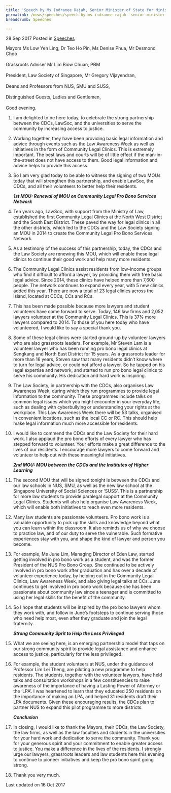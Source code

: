 ```yaml
---
title: 'Speech by Ms Indranee Rajah, Senior Minister of State for Ministry of Finance and Ministry of Law, at the Launch of Law Awareness Week @CDC 2017 and Memorandum of Understanding Signing Ceremony, 28 Sep 2017'
permalink: /news/speeches/speech-by-ms-indranee-rajah--senior-minister-of-state-for-minist
breadcrumb: Speeches

---
```




28 Sep 2017 Posted in [Speeches](/news/speeches)

Mayors Ms Low Yen Ling, Dr Teo Ho Pin, Ms Denise Phua, Mr Desmond Choo
<br>  
Grassroots Adviser Mr Lim Biow Chuan, PBM
<br>  
President, Law Society of Singapore, Mr Gregory Vijayendran,
<br>  
Deans and Professors from NUS, SMU and SUSS,
<br>  
Distinguished Guests, Ladies and Gentlemen,
<br>  
Good evening.

 1. I am delighted to be here today, to celebrate the strong partnership between the CDCs, LawSoc, and the universities to serve the community by increasing access to justice.

 

 2. Working together, they have been providing basic legal information and advice through events such as the Law Awareness Week as well as initiatives in the form of Community Legal Clinics. This is extremely important. The best laws and courts will be of little effect if the man-in-the-street does not have access to them. Good legal information and advice helps to provide this access.

 

 3. So I am very glad today to be able to witness the signing of two MOUs today that will strengthen this partnership, and enable LawSoc, the CDCs, and all their volunteers to better help their residents.
    
    ***1st MOU: Renewal of MOU on Community Legal Pro Bono Services Network***

 4. Ten years ago, LawSoc, with support from the Ministry of Law, established the first Community Legal Clinics at the North West District and the South East District. These paved the way for legal clinics in all the other districts, which led to the CDCs and the Law Society signing an MOU in 2014 to create the Community Legal Pro Bono Services Network.

 

 5. As a testimony of the success of this partnership, today, the CDCs and the Law Society are renewing this MOU, which will enable these legal clinics to continue their good work and help many more residents.

 

 6. The Community Legal Clinics assist residents from low-income groups who find it difficult to afford a lawyer, by providing them with free basic legal advice. Since 2014, these clinics have helped more than 7,600 people. The network continues to expand every year, with 5 new clinics added this year. There are now a total of 23 legal clinics across the island, located at CDCs, CCs and RCs.

 

 7. This has been made possible because more lawyers and student volunteers have come forward to serve. Today, 146 law firms and 2,052 lawyers volunteer at the Community Legal Clinics. This is 37% more lawyers compared to 2014. To those of you here today who have volunteered, I would like to say a special thank you.  

 

 8. Some of these legal clinics were started ground-up by volunteer lawyers who are also grassroots leaders. For example, Mr Steven Lam is a volunteer lawyer who has been running pro bono legal clinics at Sengkang and North East District for 15 years. As a grassroots leader for more than 16 years, Steven saw that many residents didn’t know where to turn for legal advice, or could not afford a lawyer. So he tapped on his legal expertise and network, and started to run pro bono legal clinics to serve his community. His dedication and hard work is inspiring.

 

 9. The Law Society, in partnership with the CDCs, also organises Law Awareness Week, during which they run programmes to provide legal information to the community. These programmes include talks on common legal issues which you might encounter in your everyday life, such as dealing with cyberbullying or understanding your rights at the workplace. This Law Awareness Week there will be 53 talks, organised in convenient locations, such as the local CC or RC. This should help make legal information much more accessible for residents.

 

10. I would like to commend the CDCs and the Law Society for their hard work. I also applaud the pro bono efforts of every lawyer who has stepped forward to volunteer. Your efforts make a great difference to the lives of our residents. I encourage more lawyers to come forward and volunteer to help out with these meaningful initiatives.
    
    ***2nd MOU: MOU between the CDCs and the Institutes of Higher Learning***


11. The second MOU that will be signed tonight is between the CDCs and our law schools in NUS, SMU, as well as the new law school at the Singapore University of Social Sciences or ‘SUSS’. This is a partnership for more law students to provide paralegal support at the Community Legal Clinics. Students will also help organise Law Awareness Week, which will enable both initiatives to reach even more residents.

 

12. Many law students are passionate volunteers. Pro bono work is a valuable opportunity to pick up the skills and knowledge beyond what you can learn within the classroom. It also reminds us of why we choose to practice law, and of our duty to serve the vulnerable. Such formative experiences stay with you, and shape the kind of lawyer and person you become.

 

13. For example, Ms June Lim, Managing Director of Eden Law, started getting involved in pro bono work as a student, and was the former President of the NUS Pro Bono Group. She continued to be actively involved in pro bono work after graduation and has over a decade of volunteer experience today, by helping out in the Community Legal Clinics, Law Awareness Week, and also giving legal talks at CCs. June continues to get involved in pro bono work because she has been passionate about community law since a teenager and is committed to using her legal skills for the benefit of the community.

 

14. So I hope that students will be inspired by the pro bono lawyers whom they work with, and follow in June’s footsteps to continue serving those who need help most, even after they graduate and join the legal fraternity.
    
    ***Strong Community Sprit to Help the Less Privileged***


15. What we are seeing here, is an emerging partnership model that taps on our strong community spirit to provide legal assistance and enhance access to justice, particularly for the less privileged.

 

16. For example, the student volunteers at NUS, under the guidance of Professor Lim Lei Theng, are piloting a new programme to help residents. The students, together with the volunteer lawyers, have held talks and consultation workshops in a few constituencies to raise awareness of the importance of having a Lasting Power of Attorney or the ‘LPA’. I was heartened to learn that they educated 250 residents on the importance of making an LPA, and helped 31 residents draft their LPA documents. Given these encouraging results, the CDCs plan to partner NUS to expand this pilot programme to more districts.

    ***Conclusion***

17. In closing, I would like to thank the Mayors, their CDCs, the Law Society, the law firms, as well as the law faculties and students in the universities for your hard work and dedication to serve the community. Thank you for your generous spirit and your commitment to enable greater access to justice. You make a difference in the lives of the residents. I strongly urge our lawyers, grassroots leaders and law students here this evening to continue to pioneer initiatives and keep the pro bono spirit going strong.

 

18. Thank you very much. 


<p class="right-side-updated">Last updated on 16 Oct 2017
</p>
